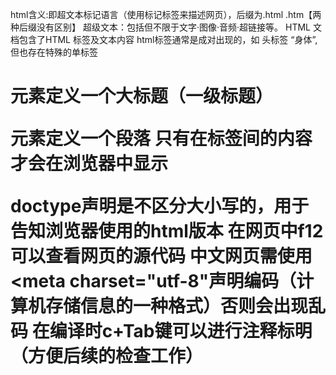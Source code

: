   html含义:即超文本标记语言（使用标记标签来描述网页），后缀为.html .htm【两种后缀没有区别】
  超级文本：包括但不限于文字·图像·音频·超链接等。
  HTML 文档包含了HTML 标签及文本内容
  html标签通常是成对出现的，如<html></html>  <head></head>头标签  <body></body>“身体”,但也存在特殊的单标签

  <h1>元素定义一个大标题（一级标题）
  <p>元素定义一个段落
   只有在<body></body>标签间的内容才会在浏览器中显示  


  doctype声明是不区分大小写的，用于告知浏览器使用的html版本
  在网页中f12可以查看网页的源代码
  中文网页需使用<meta charset="utf-8"声明编码（计算机存储信息的一种格式）否则会出现乱码
  在编译时c+Tab键可以进行注释标明（方便后续的检查工作）
